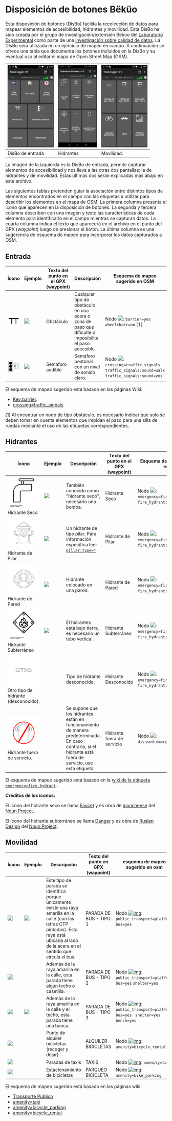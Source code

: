 # Disposición de botones Bëküo

Esta disposición de botones (DisBo) facilita la recolección de datos para mapear elementos de accesibilidad, hidrantes y movilidad. Esta DisBo ha sido creada por el grupo de investigación/extensión Bekuo del [Laboratorio Experimental](labexp.org) como parte de una [investigación sobre calidad de datos](https://github.com/labexp/pre-editor-osm). La DIsBo será utilizada en un ejercicio de mapeo en campo.  A continuación se ofrece una tabla que documenta los botones incluidos en la DisBo y su eventual uso al editar el mapa de Open Street Map (OSM).



| <img src="docu/bekuo1.jpg" style="zoom:25%;" /> | <img src="docu/bekuo2.jpg" style="zoom:25%;" /> | <img src="docu/bekuo3.jpg" style="zoom:25%;" /> |
| ----------------------------------------------- | ----------------------------------------------- | ----------------------------------------------- |
| DisBo de entrada                                | Hidrantes                                       | Movilidad.                                      |

La imagen de la izquierda es la DisBo de entrada, permite capturar elementos de accesibilidad y nos lleva a las otras dos pantallas: la de hidrantes y de movilidad. Estas últimas dos serán explicadas más abajo en este archivo.  

Las siguientes tablas pretenden guiar la asociación entre distintos tipos de elementos encontrados en el campo con las etiquetas a utilizar para describir los elementos en el mapa de OSM. La primera columna presenta el ícono que aparecen en la disposición de botones. La segunda y tercera columna describen con una imagen y texto las características de cada elemento para identificarlo en el campo mientras se capturan datos.  La cuarta columna indica el texto que aparecerá en el archivo en el punto del GPX  (*waypoint*) luego de presionar el botón. La última columna es una sugerencia de esquema de mapeo para incorporar los datos capturados a OSM.



## Entrada

| Ícono  |Ejemplo| Texto del punto en el GPX (waypoint)  | Descripción   | Esquema de mapeo sugerido en OSM   |
|--------|-------|---------------------------------------|---------------|------------------------------------|
|<img src="https://github.com/EmmanuelAB/Pruebas/blob/master/negros/obstaculo.png?raw=true" width="100" heigth="100">|<img src="https://www.jacksons-fencing.co.uk/-/media/jacksons-products/timber/footpath--row/5888.jpg?mh=460&mw=690&hash=29B1C023A25AE85F6CCC985590743B4133B42F4D" width="250" heigth="250"> | Obstáculo  | Cualquier tipo de obstáculo en una acera o zona de paso que dificulte o imposibilite el paso accesible.  | Nodo ![](https://wiki.openstreetmap.org/w/images/2/20/Mf_node.svg): `barrier=yes wheelchair=no` [1] |
|<img src="https://github.com/EmmanuelAB/Pruebas/blob/master/negros/semaforo.png?raw=true" width="100" heigth="100">|<img src="https://globalaccessibilitynews.com/files/2014/05/DSC_012.jpg" width="150" heigth="150">|  Semáforo audible  | Semáforo peatonal con un nivel de sonido claro. |Nodo ![](https://wiki.openstreetmap.org/w/images/2/20/Mf_node.svg): ` crossing=traffic_signals`  `traffic_signals:sound=walk` `traffic_signals:sound=yes` |


El esquema de mapeo sugerido está basado en las páginas Wiki:

*  [Key:barrier](https://wiki.openstreetmap.org/wiki/ES:Key:barrier).
* [crossing=traffic_signals](https://wiki.openstreetmap.org/wiki/ES:Tag:crossing%3Dtraffic_signals)

[1] Al encontrar un nodo de tipo obstáculo, es necesario indicar que solo se deben tomar en cuenta elementos
que impidan el paso para una silla de ruedas mediante el uso de las etiquetas correspondientes.



## Hidrantes


| Ícono                                                        | Ejemplo                                                      | Descripción                                                  | Texto del punto en el GPX (waypoint) | Esquema de mapeo sugerido en OSM                             |
| ------------------------------------------------------------ | ------------------------------------------------------------ | ------------------------------------------------------------ | ------------------------------------ | ------------------------------------------------------------ |
| <img src="docu/noun_Faucet_3728494.png" style="zoom:25%;background-color: gray;" />  Hidrante Seco | ![](https://wiki.openstreetmap.org/w/images/thumb/3/33/Hydrants_20130326_112938.JPG/150px-Hydrants_20130326_112938.JPG) | También conocido como "hidrante seco", necesario una bomba.  | Hidrante Seco                        | Nodo ![](https://wiki.openstreetmap.org/w/images/2/20/Mf_node.svg): `emergency=fire_hydrant` `fire_hydrant:type=pipe` |
| <img src="bekuo_icons/App-01.png" style="zoom:33%;background-color: gray;" /> Hidrante de Pilar | ![](https://upload.wikimedia.org/wikipedia/commons/thumb/f/fd/Downtown_Charlottesville_fire_hydrant_1.jpg/150px-Downtown_Charlottesville_fire_hydrant_1.jpg) | Un hidrante de tipo pilar. Para información específica leer [`pillar:type=*`](https://wiki.openstreetmap.org/w/index.php?title=ES:Tag:emergency%3Dfire_hydrant#pillar:type.3D.2A) | Hidrante de Pilar                    | Nodo ![](https://wiki.openstreetmap.org/w/images/2/20/Mf_node.svg): `emergency=fire_hydrant` `fire_hydrant:type=pillar` |
| <img src="bekuo_icons/App-02.png" style="zoom:33%;background-color: gray;" /> Hidrante de Pared | ![](https://upload.wikimedia.org/wikipedia/commons/thumb/9/9b/Guentherscheid_Tunnel_Rescue4.jpg/225px-Guentherscheid_Tunnel_Rescue4.jpg) | Hidrante colocado en una pared.                              | Hidrante de Pared                    | Nodo ![](https://wiki.openstreetmap.org/w/images/2/20/Mf_node.svg): `emergency=fire_hydrant` `fire_hydrant:type=wall` |
| <img src="docu/noun_Danger_857876.png" style="zoom:25%;background-color: gray;" />Hidrante Subterráneo | ![](https://upload.wikimedia.org/wikipedia/commons/thumb/6/65/Berlin_hydrant_20050211_p1000517.jpg/200px-Berlin_hydrant_20050211_p1000517.jpg) | El hidrantes está bajo tierra, es necesario un tubo vertical. | Hidrante Subterráneo                 | Nodo ![](https://wiki.openstreetmap.org/w/images/2/20/Mf_node.svg): `emergency=fire_hydrant` `fire_hydrant:type=underground` |
| <img src="bekuo_icons/App-04.png" style="zoom:33%;background-color: gray;" />Otro tipo de hidrante (desconocido): |                                                              | Tipo de hidrante desconocido.                                | Hidrante Desconocido                 | Nodo ![](https://wiki.openstreetmap.org/w/images/2/20/Mf_node.svg): `emergency=fire_hydrant` `fire_hydrant:type=unknown` |
| <img src="bekuo_icons/App-10.png" style="zoom:33%;background-color: gray;" /> Hidrante fuera de servicio. |                                                              | Se supone que los hidrantes están en funcionamiento de manera  predeterminada. En caso contrario, si el hidrante está fuera de  servicio, use esta etiqueta. | Hidrante fuera de servicio           | Nodo ![](https://wiki.openstreetmap.org/w/images/2/20/Mf_node.svg): `disused:emergency=fire_hydrant` |

El esquema de mapeo sugerido está basado en la [wiki de la etiqueta `emergency=fire_hydrant`](https://wiki.openstreetmap.org/wiki/ES:Tag:emergency%3Dfire_hydrant).

**Créditos de los íconos:**

El ícono del hidrante seco se llama [Faucet](https://thenounproject.com/search/?q=hydrant&i=3728494) y es obra de [iconcheese](https://thenounproject.com/icon.cheese/) del [Noun Project](https://thenounproject.com).

El ícono del hidrante subterráneo se llama [Danger](https://thenounproject.com/ruslanovic/collection/firefighter/?i=857876) y es obra de [Ruslan Dezign](https://thenounproject.com/ruslanovic/) del [Noun Project](https://thenounproject.com). 



## Movilidad



| Ícono                                                        | Ejemplo                                                      | Descripción                                                  | Texto del punto en GPX (waypoint) | esquema de mapeo sugerido en osm                             |
| ------------------------------------------------------------ | ------------------------------------------------------------ | ------------------------------------------------------------ | --------------------------------- | ------------------------------------------------------------ |
| ![](https://camo.githubusercontent.com/c037fdcd7751c13affbe6f2fc6a0fb9cbd3ade654c01fafb8e9e4bcdcfdc3546/68747470733a2f2f696d6167652e6962622e636f2f696e316172472f626f746f6e5f312e706e67) | ![](https://upload.wikimedia.org/wikipedia/commons/thumb/d/de/ParadaBusesB%C3%A1sica.jpg/225px-ParadaBusesB%C3%A1sica.jpg) | Este tipo de parada se identifica porque únicamente existe una raya amarilla en la calle (con las letras CTP pintadas). Esta raya está ubicada al lado de la acera en el sentido que circula el bus. | PARADA DE BUS - TIPO 1            | Nodo [![img](https://camo.githubusercontent.com/bd6b1b568387ada2e14bf83490363ec7882dea8f5283efcbe3369bace8e87610/68747470733a2f2f77696b692e6f70656e7374726565746d61702e6f72672f772f696d616765732f322f32302f4d665f6e6f64652e737667)](https://camo.githubusercontent.com/bd6b1b568387ada2e14bf83490363ec7882dea8f5283efcbe3369bace8e87610/68747470733a2f2f77696b692e6f70656e7374726565746d61702e6f72672f772f696d616765732f322f32302f4d665f6e6f64652e737667): `public_transport=platform` `bus=yes` |
| ![](https://camo.githubusercontent.com/e079ec224c2ebea9cf49d9002d867523b4ccf8bd8e9b384f30188e611f3d7cca/68747470733a2f2f696d6167652e6962622e636f2f6d68434335622f626f746f6e5f322e706e67) |                                                              | Además de la raya amarilla en la calle, esta parada tiene algún techo o casetilla. | PARADA DE BUS - TIPO 2            | Nodo [![img](https://camo.githubusercontent.com/bd6b1b568387ada2e14bf83490363ec7882dea8f5283efcbe3369bace8e87610/68747470733a2f2f77696b692e6f70656e7374726565746d61702e6f72672f772f696d616765732f322f32302f4d665f6e6f64652e737667)](https://camo.githubusercontent.com/bd6b1b568387ada2e14bf83490363ec7882dea8f5283efcbe3369bace8e87610/68747470733a2f2f77696b692e6f70656e7374726565746d61702e6f72672f772f696d616765732f322f32302f4d665f6e6f64652e737667): `public_transport=platform` `bus=yes` `shelter=yes` |
| ![](https://camo.githubusercontent.com/80a3ef4d120ac46de7c81daa0a2eac72ee4b8177aef59c74ebf8110d8e8aa9ac/68747470733a2f2f696d6167652e6962622e636f2f66506e5a4a772f626f746f6e5f332e706e67) | ![](https://wiki.openstreetmap.org/w/images/thumb/b/b7/San_isidro1.jpg/236px-San_isidro1.jpg) | Además de la raya amarilla en la calle y el techo, esta parada tiene una banca. | PARADA DE BUS - TIPO 3            | Nodo [![img](https://camo.githubusercontent.com/bd6b1b568387ada2e14bf83490363ec7882dea8f5283efcbe3369bace8e87610/68747470733a2f2f77696b692e6f70656e7374726565746d61702e6f72672f772f696d616765732f322f32302f4d665f6e6f64652e737667)](https://camo.githubusercontent.com/bd6b1b568387ada2e14bf83490363ec7882dea8f5283efcbe3369bace8e87610/68747470733a2f2f77696b692e6f70656e7374726565746d61702e6f72672f772f696d616765732f322f32302f4d665f6e6f64652e737667): `public_transport=platform` `bus=yes ` `shelter=yes` `bench=yes` |
| ![](https://camo.githubusercontent.com/2166c9027b14c53febd1b35ccf129117215e8f340f89d4d98be2d4e5eed73a7d/68747470733a2f2f696d6167652e6962622e636f2f6a43504835622f626f746f6e5f372e706e67) |                                                              | Punto de alquiler bicicletas (recoger y dejar).              | ALQUILER BICICLETAS               | Nodo [![img](https://camo.githubusercontent.com/bd6b1b568387ada2e14bf83490363ec7882dea8f5283efcbe3369bace8e87610/68747470733a2f2f77696b692e6f70656e7374726565746d61702e6f72672f772f696d616765732f322f32302f4d665f6e6f64652e737667)](https://camo.githubusercontent.com/bd6b1b568387ada2e14bf83490363ec7882dea8f5283efcbe3369bace8e87610/68747470733a2f2f77696b692e6f70656e7374726565746d61702e6f72672f772f696d616765732f322f32302f4d665f6e6f64652e737667): `amenity=bicycle_rental` |
| ![](https://camo.githubusercontent.com/489b7691939202a35b847ba29714b2290503e4623c84142e46f983c9bd58ae6e/68747470733a2f2f696d6167652e6962622e636f2f64534c654a772f626f746f6e5f352e706e67) |                                                              | Paradas de taxis                                             | TAXIS                             | Nodo [![img](https://camo.githubusercontent.com/bd6b1b568387ada2e14bf83490363ec7882dea8f5283efcbe3369bace8e87610/68747470733a2f2f77696b692e6f70656e7374726565746d61702e6f72672f772f696d616765732f322f32302f4d665f6e6f64652e737667)](https://camo.githubusercontent.com/bd6b1b568387ada2e14bf83490363ec7882dea8f5283efcbe3369bace8e87610/68747470733a2f2f77696b692e6f70656e7374726565746d61702e6f72672f772f696d616765732f322f32302f4d665f6e6f64652e737667): `amenity=taxi` |
| ![](https://camo.githubusercontent.com/2263aa62c489f13a7b85a700374249288ba1c3b51054d2d43634e8176337a1cb/68747470733a2f2f696d6167652e6962622e636f2f6b6542456b622f626f746f6e5f382e706e67) |                                                              | Estacionamiento de bicicletas                                | PARQUEO BICICLETA                 | Nodo [![img](https://camo.githubusercontent.com/bd6b1b568387ada2e14bf83490363ec7882dea8f5283efcbe3369bace8e87610/68747470733a2f2f77696b692e6f70656e7374726565746d61702e6f72672f772f696d616765732f322f32302f4d665f6e6f64652e737667)](https://camo.githubusercontent.com/bd6b1b568387ada2e14bf83490363ec7882dea8f5283efcbe3369bace8e87610/68747470733a2f2f77696b692e6f70656e7374726565746d61702e6f72672f772f696d616765732f322f32302f4d665f6e6f64652e737667): `amenity=bike_parking` |

El esquema de mapeo sugerido está basado en las páginas wiki:

* [Transporte Público](https://wiki.openstreetmap.org/wiki/Public_transport)
* [amenity=taxi](https://wiki.openstreetmap.org/wiki/Tag:amenity%3Dtaxi)
* [amenity=bicycle_parking](https://wiki.openstreetmap.org/wiki/Tag:amenity%3Dbicycle_parking)
* [amenity=bicycle_rental](https://wiki.openstreetmap.org/wiki/Tag:amenity%3Dbicycle_rental).  


